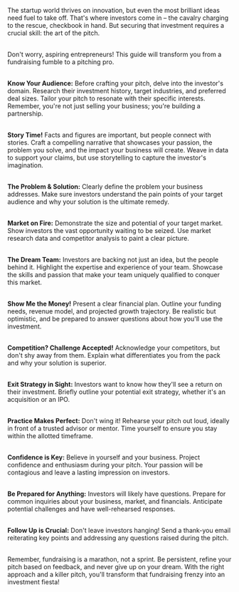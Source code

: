 The startup world thrives on innovation, but even the most brilliant ideas need fuel to take off. That's where investors come in – the cavalry charging to the rescue, checkbook in hand. But securing that investment requires a crucial skill: the art of the pitch. 
<br>
<br>

Don't worry, aspiring entrepreneurs! This guide will transform you from a fundraising fumble to a pitching pro. 
<br>
<br>

**Know Your Audience:**  Before crafting your pitch, delve into the investor's domain. Research their investment history, target industries, and preferred deal sizes. Tailor your pitch to resonate with their specific interests. Remember, you're not just selling your business; you're building a partnership.
<br>
<br>

**Story Time!**  Facts and figures are important, but people connect with stories. Craft a compelling narrative that showcases your passion, the problem you solve, and the impact your business will create.  Weave in data to support your claims, but use storytelling to capture the investor's imagination.
<br>
<br>

**The Problem & Solution:**  Clearly define the problem your business addresses.  Make sure investors understand the pain points of your target audience and why your solution is the ultimate remedy. 
<br>
<br>

**Market on Fire:**  Demonstrate the size and potential of your target market. Show investors the vast opportunity waiting to be seized.  Use market research data and competitor analysis to paint a clear picture.
<br>
<br>

**The Dream Team:**  Investors are backing not just an idea, but the people behind it. Highlight the expertise and experience of your team. Showcase the skills and passion that make your team uniquely qualified to conquer this market.
<br>
<br>

**Show Me the Money!**  Present a clear financial plan.  Outline your funding needs, revenue model, and projected growth trajectory. Be realistic but optimistic, and be prepared to answer questions about how you'll use the investment.
<br>
<br>

**Competition? Challenge Accepted!**  Acknowledge your competitors, but don't shy away from them. Explain what differentiates you from the pack and why your solution is superior. 
<br>
<br>

**Exit Strategy in Sight:**  Investors want to know how they'll see a return on their investment. Briefly outline your potential exit strategy, whether it's an acquisition or an IPO.
<br>
<br>

**Practice Makes Perfect:**  Don't wing it! Rehearse your pitch out loud, ideally in front of a trusted advisor or mentor. Time yourself to ensure you stay within the allotted timeframe. 
<br>
<br>

**Confidence is Key:**  Believe in yourself and your business. Project confidence and enthusiasm during your pitch.  Your passion will be contagious and leave a lasting impression on investors.
<br>
<br>

**Be Prepared for Anything:**  Investors will likely have questions. Prepare for common inquiries about your business, market, and financials. Anticipate potential challenges and have well-rehearsed responses. 
<br>
<br>

**Follow Up is Crucial:**  Don't leave investors hanging! Send a thank-you email reiterating key points and addressing any questions raised during the pitch. 
<br>
<br>

Remember, fundraising is a marathon, not a sprint. Be persistent, refine your pitch based on feedback, and never give up on your dream. With the right approach and a killer pitch, you'll transform that fundraising frenzy into an investment fiesta!  